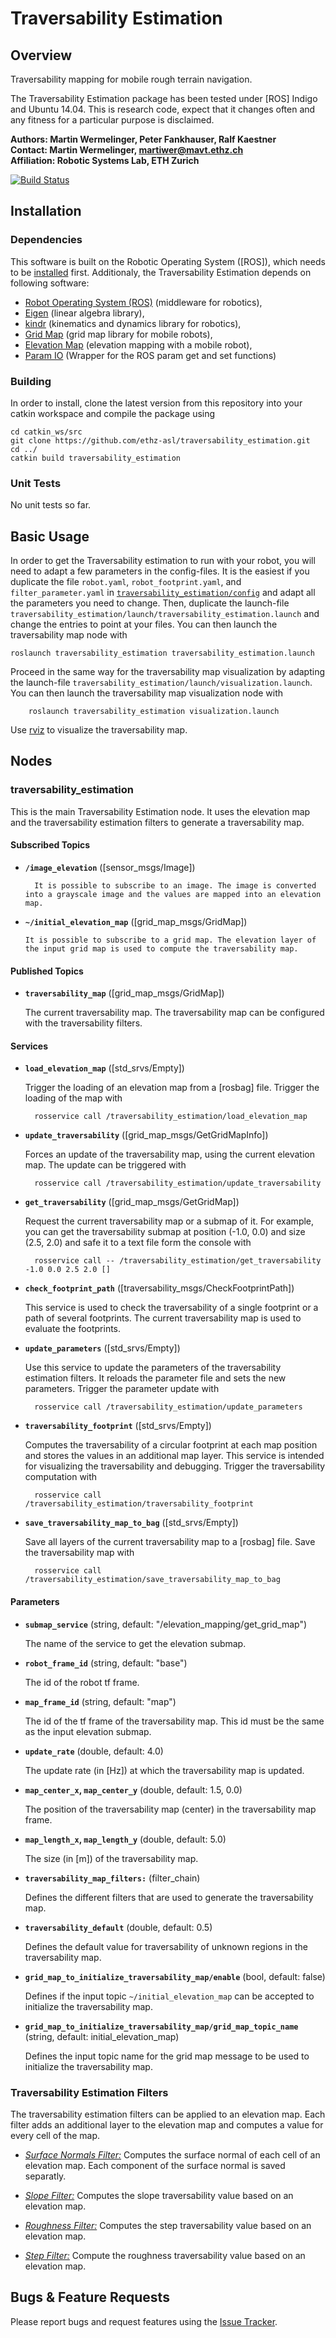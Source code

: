 # Traversability Estimation

## Overview

Traversability mapping for mobile rough terrain navigation.

The Traversability Estimation package has been tested under [ROS] Indigo and Ubuntu 14.04. This is research code, expect that it changes often and any fitness for a particular purpose is disclaimed.

**Authors: Martin Wermelinger, Peter Fankhauser, Ralf Kaestner  
Contact: Martin Wermelinger, martiwer@mavt.ethz.ch  
Affiliation: Robotic Systems Lab, ETH Zurich**

[![Build Status](https://ci.leggedrobotics.com/buildStatus/icon?job=github_leggedrobotics/traversability_estimation/master)](https://ci.leggedrobotics.com/job/github_leggedrobotics/job/traversability_estimation/job/master/)

## Installation

### Dependencies

This software is built on the Robotic Operating System ([ROS]), which needs to be [installed](http://wiki.ros.org) first. Additionaly, the Traversability Estimation depends on following software:

- [Robot Operating System (ROS)](http://wiki.ros.org) (middleware for robotics),
- [Eigen](http://eigen.tuxfamily.org) (linear algebra library),
- [kindr](http://github.com/ethz-asl/kindr) (kinematics and dynamics library for robotics),
- [Grid Map](https://github.com/ethz-asl/grid_map) (grid map library for mobile robots),
- [Elevation Map](https://github.com/ethz-asl/elevation_mapping) (elevation mapping with a mobile robot),
- [Param IO](https://bitbucket.org/leggedrobotics/any_node/src/master/) (Wrapper for the ROS param get and set functions)

### Building

In order to install, clone the latest version from this repository into your catkin workspace and compile the package using

	cd catkin_ws/src
	git clone https://github.com/ethz-asl/traversability_estimation.git
	cd ../
	catkin build traversability_estimation


### Unit Tests

No unit tests so far.


## Basic Usage

In order to get the Traversability estimation to run with your robot, you will need to adapt a few parameters in the config-files. It is the easiest if you duplicate the file `robot.yaml`, `robot_footprint.yaml`, and `filter_parameter.yaml` in [`traversability_estimation/config`](https://github.com/ethz-asl/traversability_estimation/tree/master/traversability_estimation/config) and adapt all the parameters you need to change. Then, duplicate the launch-file `traversability_estimation/launch/traversability_estimation.launch` and change the entries to point at your files. You can then launch the traversability map node with

	roslaunch traversability_estimation traversability_estimation.launch

Proceed in the same way for the traversability map visualization by adapting the launch-file `traversability_estimation/launch/visualization.launch`. You can then launch the traversability map visualization node with

     	roslaunch traversability_estimation visualization.launch

Use [rviz](http://wiki.ros.org/rviz) to visualize the traversability map.


## Nodes

### traversability_estimation

This is the main Traversability Estimation node. It uses the elevation map and the traversability estimation filters to generate a traversability map.


#### Subscribed Topics

* **`/image_elevation`** ([sensor_msgs/Image])

    	It is possible to subscribe to an image. The image is converted into a grayscale image and the values are mapped into an elevation map.

* **`~/initial_elevation_map`** ([grid_map_msgs/GridMap])

      It is possible to subscribe to a grid map. The elevation layer of the input grid map is used to compute the traversability map.


#### Published Topics

* **`traversability_map`** ([grid_map_msgs/GridMap])

	The current traversability map. The traversability map can be configured with the traversability filters.


#### Services

* **`load_elevation_map`** ([std_srvs/Empty])

    Trigger the loading of an elevation map from a [rosbag] file. Trigger the loading of the map with

        rosservice call /traversability_estimation/load_elevation_map

* **`update_traversability`** ([grid_map_msgs/GetGridMapInfo])

    Forces an update of the traversability map, using the current elevation map. The update can be triggered with

        rosservice call /traversability_estimation/update_traversability

* **`get_traversability`** ([grid_map_msgs/GetGridMap])

    Request the current traversability map or a submap of it. For example, you can get the traversability submap at position (-1.0, 0.0) and size (2.5, 2.0) and safe it to a text file form the console with

        rosservice call -- /traversability_estimation/get_traversability -1.0 0.0 2.5 2.0 []

* **`check_footprint_path`** ([traversability_msgs/CheckFootprintPath])

    This service is used to check the traversability of a single footprint or a path of several footprints. The current traversability map is used to evaluate the footprints.

* **`update_parameters`** ([std_srvs/Empty])

    Use this service to update the parameters of the traversability estimation filters. It reloads the parameter file and sets the new parameters. Trigger the parameter update with

        rosservice call /traversability_estimation/update_parameters

* **`traversability_footprint`** ([std_srvs/Empty])

    Computes the traversability of a circular footprint at each map position and stores the values in an additional map layer. This service is intended for visualizing the traversability and debugging. Trigger the traversability computation with

        rosservice call /traversability_estimation/traversability_footprint

* **`save_traversability_map_to_bag`** ([std_srvs/Empty])

    Save all layers of the current traversability map to a [rosbag] file. Save the traversability map with

        rosservice call /traversability_estimation/save_traversability_map_to_bag

#### Parameters

* **`submap_service`** (string, default: "/elevation_mapping/get_grid_map")

	The name of the service to get the elevation submap.

* **`robot_frame_id`** (string, default: "base")

	The id of the robot tf frame.

* **`map_frame_id`** (string, default: "map")

	The id of the tf frame of the traversability map. This id must be the same as the input elevation submap.

* **`update_rate`** (double, default: 4.0)

	The update rate (in \[Hz\]) at which the traversability map is updated.

* **`map_center_x`, `map_center_y`** (double, default: 1.5, 0.0)

	The position of the traversability map (center) in the traversability map frame.

* **`map_length_x`, `map_length_y`** (double, default: 5.0)

	The size (in \[m\]) of the traversability map.

* **`traversability_map_filters:`** (filter_chain)

	Defines the different filters that are used to generate the traversability map.

* **`traversability_default`** (double, default: 0.5)

	Defines the default value for traversability of unknown regions in the traversability map.

* **`grid_map_to_initialize_traversability_map/enable`** (bool, default: false)

	Defines if the input topic `~/initial_elevation_map` can be accepted to initialize the traversability map.

* **`grid_map_to_initialize_traversability_map/grid_map_topic_name`** (string, default: initial_elevation_map)

	Defines the input topic name for the grid map message to be used to initialize the traversability map.

### Traversability Estimation Filters

The traversability estimation filters can be applied to an elevation map. Each filter adds an additional layer to the elevation map and computes a value for every cell of the map.

* *[Surface Normals Filter:](traversability_estimation_filters/src/SurfaceNormalsFilter.cpp)* Computes the surface normal of each cell of an elevation map. Each component of the surface normal is saved separatly.

* *[Slope Filter:](traversability_estimation_filters/src/SlopeFilter.cpp)* Computes the slope traversability value based on an elevation map.

* *[Roughness Filter:](traversability_estimation_filters/src/RoughnessFilter.cpp)* Computes the step traversability value based on an elevation map.

* *[Step Filter:](traversability_estimation_filters/src/StepFilter.cpp)* Compute the roughness traversability value based on an elevation map.

## Bugs & Feature Requests

Please report bugs and request features using the [Issue Tracker](https://github.com/ethz-asl/ros_best_practices/issues).
